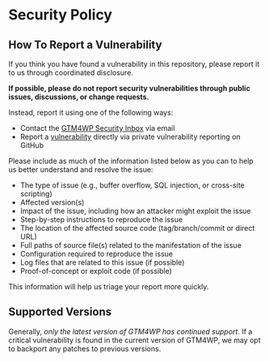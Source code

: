 # Security Policy

## How To Report a Vulnerability

If you think you have found a vulnerability in this repository, please report it to us through coordinated disclosure.

**If possible, please do not report security vulnerabilities through public issues, discussions, or change requests.**

Instead, report it using one of the following ways:

* Contact the [GTM4WP Security Inbox](mailto:security@gtm4wp.com) via email
* Report a [vulnerability](https://github.com/duracelltomi/gtm4wp/security/advisories/new) directly via private vulnerability reporting on GitHub

Please include as much of the information listed below as you can to help us better understand and resolve the issue:

* The type of issue (e.g., buffer overflow, SQL injection, or cross-site scripting)
* Affected version(s)
* Impact of the issue, including how an attacker might exploit the issue
* Step-by-step instructions to reproduce the issue
* The location of the affected source code (tag/branch/commit or direct URL)
* Full paths of source file(s) related to the manifestation of the issue
* Configuration required to reproduce the issue
* Log files that are related to this issue (if possible)
* Proof-of-concept or exploit code (if possible)

This information will help us triage your report more quickly.

## Supported Versions

Generally, *only the latest version of GTM4WP has continued support*. If a critical vulnerability is found in the current version of GTM4WP, we may opt to backport any patches to previous versions. 
